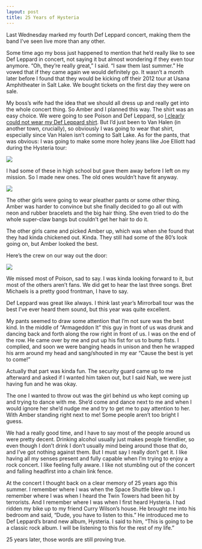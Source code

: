 ```yaml
---
layout: post
title: 25 Years of Hysteria
---
```

Last Wednesday marked my fourth Def Leppard concert, making them the band I’ve seen live more than any other.

Some time ago my boss just happened to mention that he’d really like to see Def Leppard in concert, not saying it but almost wondering if they even tour anymore.  “Oh, they’re really great,” I said.  “I saw them last summer.”  He vowed that if they came again we would definitely go.  It wasn’t a month later before I found that they would be kicking off their 2012 tour at Usana Amphitheater in Salt Lake.  We bought tickets on the first day they were on sale.

My boss’s wife had the idea that we should all dress up and really get into the whole concert thing.  So Amber and I planned this way.  The shirt was an easy choice.  We were going to see Poison and Def Leppard, so [I clearly could not wear my Def Leppard shirt](http://www.thatsnotmetal.com/2010/12/wearing-shirt-of-band-youre-seeing-live.html).  But I’d just been to Van Halen (in another town, crucially), so obviously I was going to wear that shirt, especially since Van Halen isn’t coming to Salt Lake.  As for the pants, that was obvious:  I was going to make some more holey jeans like Joe Elliott had during the Hysteria tour:

![](http://s3.amazonaws.com/seepingmatter/images/joeelliott-portrait.jpg)

I had some of these in high school but gave them away before I left on my mission.  So I made new ones.  The old ones wouldn’t have fit anyway.

![](http://s3.amazonaws.com/seepingmatter/images/Holey_Jeans_600w.jpg)

The other girls were going to wear pleather pants or some other thing.  Amber was harder to convince but she finally decided to go all out with neon and rubber bracelets and the big hair thing.  She even tried to do the whole super-claw bangs but couldn’t get her hair to do it.

The other girls came and picked Amber up, which was when she found that they had kinda chickened out.  Kinda.  They still had some of the 80’s look going on, but Amber looked the best.

Here’s the crew on our way out the door:

![](http://s3.amazonaws.com/seepingmatter/images/Def_Leppard_Concert_Crew_600w.jpg)

We missed most of Poison, sad to say.  I was kinda looking forward to it, but most of the others aren’t fans.  We did get to hear the last three songs.  Bret Michaels is a pretty good frontman, I have to say.

Def Leppard was great like always.  I think last year’s Mirrorball tour was the best I’ve ever heard them sound, but this year was quite excellent.

My pants seemed to draw some attention that I’m not sure was the best kind.  In the middle of “Armageddon It” this guy in front of us was drunk and dancing back and forth along the row right in front of us.  I was on the end of the row.  He came over by me and put up his fist for us to bump fists.  I complied, and soon we were banging heads in unison and then he wrapped his arm around my head and sang/shouted in my ear “Cause the best is yet to come!”

Actually that part was kinda fun.  The security guard came up to me afterward and asked if I wanted him taken out, but I said Nah, we were just having fun and he was okay.

The one I wanted to throw out was the girl behind us who kept coming up and trying to dance with me.  She’d come and dance next to me and when I would ignore her she’d nudge me and try to get me to pay attention to her.  With Amber standing right next to me!  Some people aren’t too bright I guess.

We had a really good time, and I have to say most of the people around us were pretty decent.  Drinking alcohol usually just makes people friendlier, so even though I don’t drink I don’t usually mind being around those that do, and I’ve got nothing against them.  But I must say I really don’t get it.  I like having all my senses present and fully capable when I’m trying to enjoy a rock concert.  I like feeling fully aware.  I like not stumbling out of the concert and falling headfirst into a chain link fence.

At the concert I thought back on a clear memory of 25 years ago this summer.  I remember where I was when the Space Shuttle blew up.  I remember where I was when I heard the Twin Towers had been hit by terrorists.  And I remember where I was when I first heard Hysteria.  I had ridden my bike up to my friend Curry Wilson’s house.  He brought me into his bedroom and said, “Dude, you have to listen to this.”  He introduced me to Def Leppard’s brand new album, Hysteria.  I said to him, “This is going to be a classic rock album.  I will be listening to this for the rest of my life.”

25 years later, those words are still proving true.